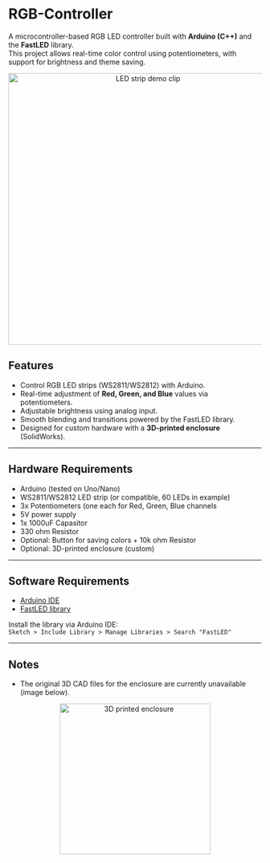 # RGB-Controller

A microcontroller-based RGB LED controller built with **Arduino (C++)** and the **FastLED** library.  
This project allows real-time color control using potentiometers, with support for brightness and theme saving.

<p align="center">
  <a href="https://github.com/user-attachments/assets/0e8fb5d1-30db-411b-8d6c-38aa18fc59d8">
    <img src="https://github.com/user-attachments/assets/0e8fb5d1-30db-411b-8d6c-38aa18fc59d8" alt="LED strip demo clip" width="540">
  </a>
</p>

## Features
- Control RGB LED strips (WS2811/WS2812) with Arduino.
- Real-time adjustment of **Red, Green, and Blue** values via potentiometers.
- Adjustable brightness using analog input.
- Smooth blending and transitions powered by the FastLED library.
- Designed for custom hardware with a **3D-printed enclosure** (SolidWorks).

---

## Hardware Requirements
- Arduino (tested on Uno/Nano)
- WS2811/WS2812 LED strip (or compatible, 60 LEDs in example)
- 3x Potentiometers (one each for Red, Green, Blue channels
- 5V power supply
- 1x 1000uF Capasitor
- 330 ohm Resistor
- Optional: Button for saving colors + 10k ohm Resistor
- Optional: 3D-printed enclosure (custom)

---

## Software Requirements
- [Arduino IDE](https://www.arduino.cc/en/software)
- [FastLED library](https://github.com/FastLED/FastLED)

Install the library via Arduino IDE:  
`Sketch > Include Library > Manage Libraries > Search "FastLED"`

---

## Notes

- The original 3D CAD files for the enclosure are currently unavailable (image below).

<p align="center">
  <a href="https://github.com/user-attachments/assets/2ccdc36e-7628-4356-b48e-43289cb02091">
    <img src="https://github.com/user-attachments/assets/2ccdc36e-7628-4356-b48e-43289cb02091" alt="3D printed enclosure" width="300">
  </a>
</p>
